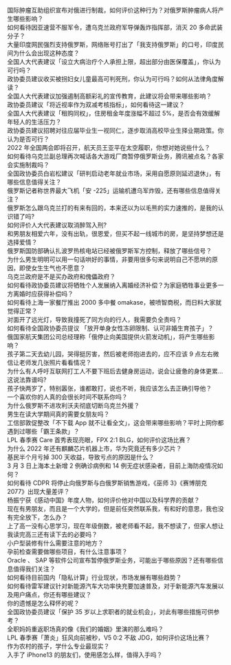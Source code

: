国际肿瘤互助组织宣布对俄进行制裁，如何评价这种行为？对俄罗斯肿瘤病人将产生哪些影响？  
如何看待因亚速营不服军令，遭乌克兰政府军导弹轰炸指挥部，消灭 20 多命武装分子？  
大量印度网民强烈支持俄罗斯，网络账号打出了「我支持俄罗斯」的口号，印度民间为什么会出现这种态度？  
全国人大代表建议「设立大病治疗个人承担上限，超出部分由医保覆盖」，你认为可行吗？  
政协委员建议收买被拐妇女儿童最高可判死刑，你认为可行吗？如何从法律角度解读？  
全国人大代表建议加强遏制高额彩礼的宣传教育，此建议将会带来哪些影响？  
政协委员建议「将近视率作为双减考核指标」，如何看待这一建议？  
全国人大代表建议「租购同权」，住房租金年度涨幅不超过 5%，是否会有效缓解年轻人的生活压力？  
政协委员建议招聘对往应届毕业生一视同仁，逐步取消高校毕业生择业期政策。你认为是否可行？  
2022 年全国两会即将召开，航天员王亚平在太空履职，你想对她说些什么？  
如何看待乌克兰副总理再次喊话各大游戏厂商暂停俄罗斯业务，腾讯被点名？各家会实施制裁吗？  
全国政协委员白岩松建议「研判启动老年就业市场，采用自愿原则延迟退休」，有哪些信息值得关注？  
俄罗斯记者称世界最大飞机「安 -225」运输机遭乌军炸毁，还有哪些信息值得关注？  
俄罗斯怎么跟乌克兰打的有来有回的，本来还以为以毛熊的实力速推的，是我的认识错了吗?  
如何评价人大代表建议取消醉驾入刑?  
和男朋友相爱六年，没有出轨，很恩爱，但买不起一线城市的房，是坚持梦想还是选择爱情？  
俄罗斯国防部确认扎波罗热核电站已经被俄罗斯军方控制，释放了哪些信号？  
为什么男生明明可以用一句话哄好的事情，非要用很多句来说明自己不愿哄的原因，即使女生生气也不愿意？  
乌克兰政府是不是买办政府和傀儡政府？  
如何看待政协委员建议将牺牲个人发展纳入离婚经济补偿？为家庭牺牲事业更多一方离婚时应获得补偿吗？  
如何看待上海一家餐厅推出 2000 多中餐 omakase，被喷智商税，而日料大家就觉得正常？  
对面开了远光灯，导致我撞死了同方向的行人，我需要负全责吗？  
如何看待全国政协委员提议 「放开单身女性冻卵限制、认可非婚生育孩子」？  
俄国家航天集团公司总经理称「俄停止向美国提供火箭发动机」，将产生哪些影响？  
孩子第二天去幼儿园，哭得挺厉害，然后被老师抱进去的，应不应该 9 点左右微信让老师发几张照片看看情况？  
为什么有人呼吁互联网打工人不要下班后去健身房运动，说会让疲惫的身体更累…这说法靠谱吗?  
孩子快两岁了，特别嚣张，谁都敢打，说也不听，我应该怎么去正确引导他？  
一个喜欢你的人真的会很长时间不联系你吗？  
为什么俄罗斯不进攻利沃夫彻底切断乌克兰外援？  
男生在读大学期间真的需要女朋友吗？  
工信部敦促整改「不下载 App 就不让看全文」，这会带来哪些影响？平时上网你都遇到过哪些「霸王条款」？  
LPL 春季赛 Care 首秀表现亮眼，FPX 2:1 BLG，如何评价这场比赛？  
为什么 2022 年还有麒麟芯片机器上市，华为究竟还有多少芯片？  
基民半个月亏掉 300 天收益，导致亏点的原因是什么？  
3 月 3 日上海本土新增 2 例确诊病例和 14 例无症状感染者，目前上海防疫情况如何？  
如何看待 CDPR 将停止向俄罗斯与白俄罗斯销售游戏，《巫师 3》《赛博朋克 2077》出现大量差评？  
杨振宁获《感动中国》年度人物，如何评价他对中国以及科学界的贡献？  
现在有男朋友，而且是一个大学的，但是前任突然联系我，有和好的意思，我也没有完全放下，怎么办？  
上了高一没有心思学习，现在年级倒数，被老师看不起，我不想读了，但家人想让我读完高三还有读下去的必要吗？  
小户型装修有什么需要注意的地方？  
孕前检查需要做哪些项目，有什么注意事项？  
Oracle 、 SAP 等软件公司宣布暂停俄罗斯业务，可能出于哪些原因？还有哪些信息值得我们关注？  
如何看待目前国内「隐私计算」行业现状，市场发展有哪些趋势？  
如何看待雷军建议针对新能源汽车大功率快充要加速普及，对于新能源汽车发展以及用户痛点，你还有哪些建议？  
你的遗憾是怎么释怀的呢？  
全国政协委员建议「保护 35 岁以上求职者的就业机会」，对此有哪些措施可供参考？  
全职妈妈重返职场真的像《我们的婚姻》里演的那么难吗？  
LPL 春季赛「萧炎」狂风向前被秒，V5 0:2 不敌 JDG，如何评价这场比赛？  
作为农村的孩子，学什么专业最现实？  
入手了 iPhone13 的朋友们，使用感怎么样，值得入手吗？  

